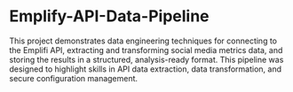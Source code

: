 # Emplify-API-Data-Pipeline
This project demonstrates data engineering techniques for connecting to the Emplifi API, extracting and transforming social media metrics data, and storing the results in a structured, analysis-ready format. This pipeline was designed to highlight skills in API data extraction, data transformation, and secure configuration management.
